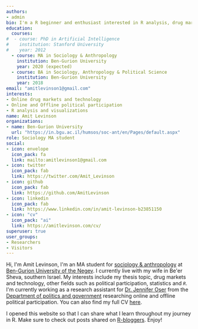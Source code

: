 ```yaml
---
authors:
- admin
bio: I'm a R beginner and enthusiast interested in R analysis, drug markets and political participation.
education:
  courses:
#  - course: PhD in Artificial Intelligence
#    institution: Stanford University
#    year: 2012
  - course: MA in Sociology & Anthropology
    institution: Ben-Gurion University
    year: 2020 (expected)
  - course: BA in Sociology, Anthropology & Political Science
    institution: Ben-Gurion University
    year: 2018
email: "amitlevinson1@gmail.com"
interests:
- Online drug markets and technology
- Online and Offline political participation
- R analysis and visualizations
name: Amit Levinson
organizations:
- name: Ben-Gurion University
  url: "https://in.bgu.ac.il/humsos/soc-ant/en/Pages/default.aspx"
role: Sociology MA student
social:
- icon: envelope
  icon_pack: fa
  link: mailto:amitlevinson1@gmail.com
- icon: twitter
  icon_pack: fab
  link: https://twitter.com/Amit_Levinson
- icon: github
  icon_pack: fab
  link: https://github.com/AmitLevinson
- icon: linkedin
  icon_pack: fab
  link: https://www.linkedin.com/in/amit-levinson-b23851150
- icon: "cv"
  icon_pack: "ai"
  link: https://amitlevinson.com/cv/
superuser: true
user_groups:
- Researchers
- Visitors
---
```


Hi, I'm Amit Levinson, I'm an MA student for [sociology & anthropology](https://in.bgu.ac.il/humsos/soc-ant/en/Pages/default.aspx) at [Ben-Gurion University of the Negev](https://in.bgu.ac.il/en/Pages/default.aspx). I currently live with my wife in Be'er Sheva, southern Israel. My interests include my thesis topic, drug markets and technology, other fields such as political participation, statistics and *`R`*. I'm currently working as a research assistant for [Dr. Jennifer Oser](https://www.jenniferoser.com/) from the [Department of politics and government](https://in.bgu.ac.il/en/humsos/politics/Pages/default.aspx) researching online and offline political participation. You can also find my full CV [here](https://amitlevinson.com/cv/).

I opened this website so that I can share what I learn throughout my journey in R. Make sure to check out posts shared on [R-bloggers](https://www.r-bloggers.com/). Enjoy!
